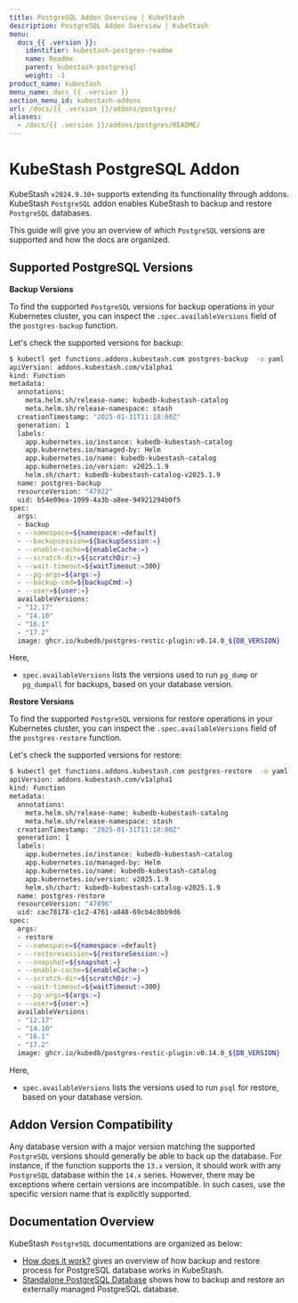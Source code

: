 ```yaml
---
title: PostgreSQL Addon Overview | KubeStash
description: PostgreSQL Addon Overview | KubeStash
menu:
  docs_{{ .version }}:
    identifier: kubestash-postgres-readme
    name: Readme
    parent: kubestash-postgresql
    weight: -1
product_name: kubestash
menu_name: docs_{{ .version }}
section_menu_id: kubestash-addons
url: /docs/{{ .version }}/addons/postgres/
aliases:
  - /docs/{{ .version }}/addons/postgres/README/
---
```


# KubeStash PostgreSQL Addon

KubeStash `v2024.9.30+` supports extending its functionality through addons. KubeStash `PostgreSQL` addon enables KubeStash to backup and restore `PostgreSQL` databases.

This guide will give you an overview of which `PostgreSQL` versions are supported and how the docs are organized.

## Supported PostgreSQL Versions

**Backup Versions**

To find the supported `PostgreSQL` versions for backup operations in your Kubernetes cluster, you can inspect the `.spec.availableVersions` field of the `postgres-backup` function.

Let's check the supported versions for backup:

```bash
$ kubectl get functions.addons.kubestash.com postgres-backup  -o yaml
apiVersion: addons.kubestash.com/v1alpha1
kind: Function
metadata:
  annotations:
    meta.helm.sh/release-name: kubedb-kubestash-catalog
    meta.helm.sh/release-namespace: stash
  creationTimestamp: "2025-01-31T11:18:00Z"
  generation: 1
  labels:
    app.kubernetes.io/instance: kubedb-kubestash-catalog
    app.kubernetes.io/managed-by: Helm
    app.kubernetes.io/name: kubedb-kubestash-catalog
    app.kubernetes.io/version: v2025.1.9
    helm.sh/chart: kubedb-kubestash-catalog-v2025.1.9
  name: postgres-backup
  resourceVersion: "47922"
  uid: b54e09ea-1099-4a3b-a8ee-94921294b0f5
spec:
  args:
  - backup
  - --namespace=${namespace:=default}
  - --backupsession=${backupSession:=}
  - --enable-cache=${enableCache:=}
  - --scratch-dir=${scratchDir:=}
  - --wait-timeout=${waitTimeout:=300}
  - --pg-args=${args:=}
  - --backup-cmd=${backupCmd:=}
  - --user=${user:=}
  availableVersions:
  - "12.17"
  - "14.10"
  - "16.1"
  - "17.2"
  image: ghcr.io/kubedb/postgres-restic-plugin:v0.14.0_${DB_VERSION}
```

Here,
- `spec.availableVersions` lists the versions used to run `pg_dump` or `pg_dumpall` for backups, based on your database version.

**Restore Versions**

To find the supported `PostgreSQL` versions for restore operations in your Kubernetes cluster, you can inspect the `.spec.availableVersions` field of the `postgres-restore` function.

Let's check the supported versions for restore:

```bash
$ kubectl get functions.addons.kubestash.com postgres-restore  -o yaml
apiVersion: addons.kubestash.com/v1alpha1
kind: Function
metadata:
  annotations:
    meta.helm.sh/release-name: kubedb-kubestash-catalog
    meta.helm.sh/release-namespace: stash
  creationTimestamp: "2025-01-31T11:18:00Z"
  generation: 1
  labels:
    app.kubernetes.io/instance: kubedb-kubestash-catalog
    app.kubernetes.io/managed-by: Helm
    app.kubernetes.io/name: kubedb-kubestash-catalog
    app.kubernetes.io/version: v2025.1.9
    helm.sh/chart: kubedb-kubestash-catalog-v2025.1.9
  name: postgres-restore
  resourceVersion: "47896"
  uid: cac78178-c1c2-4761-a848-69cb4c0bb9d6
spec:
  args:
  - restore
  - --namespace=${namespace:=default}
  - --restoresession=${restoreSession:=}
  - --snapshot=${snapshot:=}
  - --enable-cache=${enableCache:=}
  - --scratch-dir=${scratchDir:=}
  - --wait-timeout=${waitTimeout:=300}
  - --pg-args=${args:=}
  - --user=${user:=}
  availableVersions:
  - "12.17"
  - "14.10"
  - "16.1"
  - "17.2"
  image: ghcr.io/kubedb/postgres-restic-plugin:v0.14.0_${DB_VERSION}
```

Here,
- `spec.availableVersions` lists the versions used to run `psql` for restore, based on your database version.

## Addon Version Compatibility

Any database version with a major version matching the supported `PostgreSQL` versions should generally be able to back up the database. For instance, if the function supports the `13.x` version, it should work with any `PostgreSQL` database within the `14.x` series. However, there may be exceptions where certain versions are incompatible. In such cases, use the specific version name that is explicitly supported.

## Documentation Overview

KubeStash `PostgreSQL` documentations are organized as below:

- [How does it work?](/docs/addons/postgres/overview/index.md) gives an overview of how backup and restore process for PostgreSQL database works in KubeStash.
- [Standalone PostgreSQL Database](/docs/addons/postgres/logical/index.md) shows how to backup and restore an externally managed PostgreSQL database.